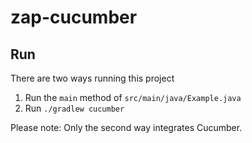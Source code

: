 # zap-cucumber

## Run
There are two ways running this project 

1. Run the `main` method of `src/main/java/Example.java`
2. Run `./gradlew cucumber`

Please note: Only the second way integrates Cucumber. 
